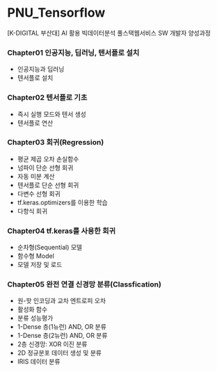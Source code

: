 # PNU_Tensorflow
[K-DIGITAL 부산대] AI 활용 빅데이터분석 풀스택웹서비스 SW 개발자 양성과정

### Chapter01 인공지능, 딥러닝, 텐서플로 설치
- 인공지능과 딥러닝
- 텐서플로 설치

### Chapter02 텐서플로 기초
- 즉시 실행 모드와 텐서 생성
- 텐서플로 연산

### Chapter03 회귀(Regression)
- 평균 제곱 오차 손실함수
- 넘파이 단순 선형 회귀
- 자동 미분 계산
- 텐서플로 단순 선형 회귀
- 다변수 선형 회귀
- tf.keras.optimizers를 이용한 학습
- 다항식 회귀

### Chapter04 tf.keras를 사용한 회귀
- 순차형(Sequential) 모델
- 함수형 Model
- 모델 저장 및 로드

### Chapter05 완전 연결 신경망 분류(Classfication)
- 원-핫 인코딩과 교차 엔트로피 오차
- 활성화 함수
- 분류 성능평가
- 1-Dense 층(1뉴런) AND, OR 분류
- 1-Dense 층(2뉴런) AND, OR 분류
- 2층 신경망: XOR 이진 분류
- 2D 정규분포 데이터 생성 및 분류
- IRIS 데이터 분류
